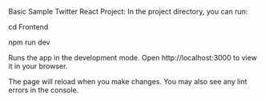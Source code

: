 Basic Sample Twitter React Project:
In the project directory, you can run:

cd Frontend

npm run dev 

Runs the app in the development mode.
Open http://localhost:3000 to view it in your browser.

The page will reload when you make changes.
You may also see any lint errors in the console.
